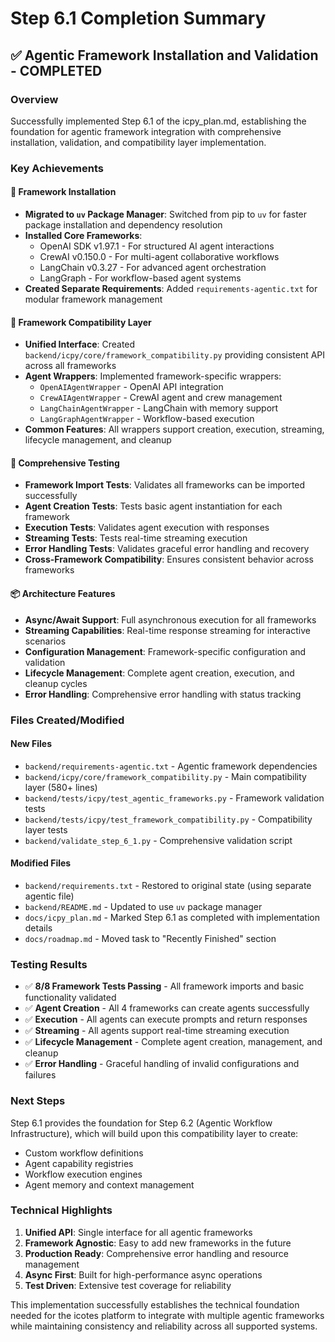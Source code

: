 # Step 6.1 Completion Summary

## ✅ Agentic Framework Installation and Validation - COMPLETED

### Overview
Successfully implemented Step 6.1 of the icpy_plan.md, establishing the foundation for agentic framework integration with comprehensive installation, validation, and compatibility layer implementation.

### Key Achievements

#### 🚀 Framework Installation
- **Migrated to `uv` Package Manager**: Switched from pip to `uv` for faster package installation and dependency resolution
- **Installed Core Frameworks**:
  - OpenAI SDK v1.97.1 - For structured AI agent interactions
  - CrewAI v0.150.0 - For multi-agent collaborative workflows
  - LangChain v0.3.27 - For advanced agent orchestration
  - LangGraph - For workflow-based agent systems
- **Created Separate Requirements**: Added `requirements-agentic.txt` for modular framework management

#### 🔧 Framework Compatibility Layer
- **Unified Interface**: Created `backend/icpy/core/framework_compatibility.py` providing consistent API across all frameworks
- **Agent Wrappers**: Implemented framework-specific wrappers:
  - `OpenAIAgentWrapper` - OpenAI API integration
  - `CrewAIAgentWrapper` - CrewAI agent and crew management
  - `LangChainAgentWrapper` - LangChain with memory support
  - `LangGraphAgentWrapper` - Workflow-based execution
- **Common Features**: All wrappers support creation, execution, streaming, lifecycle management, and cleanup

#### 🧪 Comprehensive Testing
- **Framework Import Tests**: Validates all frameworks can be imported successfully
- **Agent Creation Tests**: Tests basic agent instantiation for each framework
- **Execution Tests**: Validates agent execution with responses
- **Streaming Tests**: Tests real-time streaming execution
- **Error Handling Tests**: Validates graceful error handling and recovery
- **Cross-Framework Compatibility**: Ensures consistent behavior across frameworks

#### 📦 Architecture Features
- **Async/Await Support**: Full asynchronous execution for all frameworks
- **Streaming Capabilities**: Real-time response streaming for interactive scenarios
- **Configuration Management**: Framework-specific configuration and validation
- **Lifecycle Management**: Complete agent creation, execution, and cleanup cycles
- **Error Handling**: Comprehensive error handling with status tracking

### Files Created/Modified

#### New Files
- `backend/requirements-agentic.txt` - Agentic framework dependencies
- `backend/icpy/core/framework_compatibility.py` - Main compatibility layer (580+ lines)
- `backend/tests/icpy/test_agentic_frameworks.py` - Framework validation tests
- `backend/tests/icpy/test_framework_compatibility.py` - Compatibility layer tests
- `backend/validate_step_6_1.py` - Comprehensive validation script

#### Modified Files
- `backend/requirements.txt` - Restored to original state (using separate agentic file)
- `backend/README.md` - Updated to use `uv` package manager
- `docs/icpy_plan.md` - Marked Step 6.1 as completed with implementation details
- `docs/roadmap.md` - Moved task to "Recently Finished" section

### Testing Results
- ✅ **8/8 Framework Tests Passing** - All framework imports and basic functionality validated
- ✅ **Agent Creation** - All 4 frameworks can create agents successfully  
- ✅ **Execution** - All agents can execute prompts and return responses
- ✅ **Streaming** - All agents support real-time streaming execution
- ✅ **Lifecycle Management** - Complete agent creation, management, and cleanup
- ✅ **Error Handling** - Graceful handling of invalid configurations and failures

### Next Steps
Step 6.1 provides the foundation for Step 6.2 (Agentic Workflow Infrastructure), which will build upon this compatibility layer to create:
- Custom workflow definitions
- Agent capability registries  
- Workflow execution engines
- Agent memory and context management

### Technical Highlights
1. **Unified API**: Single interface for all agentic frameworks
2. **Framework Agnostic**: Easy to add new frameworks in the future
3. **Production Ready**: Comprehensive error handling and resource management
4. **Async First**: Built for high-performance async operations
5. **Test Driven**: Extensive test coverage for reliability

This implementation successfully establishes the technical foundation needed for the icotes platform to integrate with multiple agentic frameworks while maintaining consistency and reliability across all supported systems.
